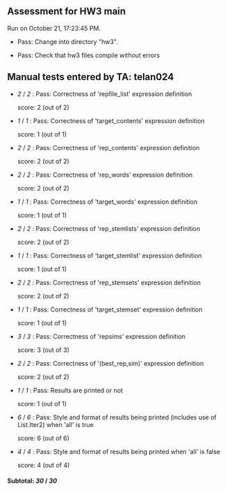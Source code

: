 ## Assessment for HW3 main

Run on October 21, 17:23:45 PM.

+ Pass: Change into directory "hw3".

+ Pass: Check that hw3 files compile without errors

## Manual tests entered by TA: telan024

+  _2_ / _2_ : Pass: Correctness of 'repfile_list' expression definition

    score: 2 (out of 2)


+  _1_ / _1_ : Pass: Correctness of 'target_contents' expression definition

    score: 1 (out of 1)


+  _2_ / _2_ : Pass: Correctness of 'rep_contents' expression definition

    score: 2 (out of 2)


+  _2_ / _2_ : Pass: Correctness of 'rep_words' expression definition

    score: 2 (out of 2)


+  _1_ / _1_ : Pass: Correctness of 'target_words' expression definition

    score: 1 (out of 1)


+  _2_ / _2_ : Pass: Correctness of 'rep_stemlists' expression definition

    score: 2 (out of 2)


+  _1_ / _1_ : Pass: Correctness of 'target_stemlist' expression definition

    score: 1 (out of 1)


+  _2_ / _2_ : Pass: Correctness of 'rep_stemsets' expression definition

    score: 2 (out of 2)


+  _1_ / _1_ : Pass: Correctness of 'target_stemset' expression definition

    score: 1 (out of 1)


+  _3_ / _3_ : Pass: Correctness of 'repsims' expression definition

    score: 3 (out of 3)


+  _2_ / _2_ : Pass: Correctness of '(best_rep,sim)' expression definition

    score: 2 (out of 2)


+  _1_ / _1_ : Pass: Results are printed or not

    score: 1 (out of 1)


+  _6_ / _6_ : Pass: Style and format of results being printed (includes use of List.Iter2) when 'all' is true

    score: 6 (out of 6)


+  _4_ / _4_ : Pass: Style and format of results being printed when 'all' is false

    score: 4 (out of 4)


#### Subtotal: _30_ / _30_

